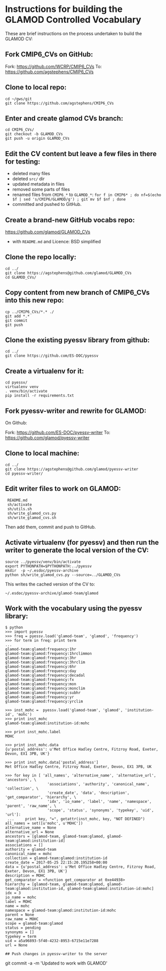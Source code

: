# Instructions for building the GLAMOD Controlled Vocabulary

These are brief instructions on the process undertaken to build the GLAMOD CV:

## Fork CMIP6_CVs on GitHub:

Fork: https://github.com/WCRP/CMIP6_CVs
To:   https://github.com/agstephens/CMIP6_CVs
 
## Clone to local repo:

```
cd ~/gws/git
git clone https://github.com/agstephens/CMIP6_CVs
```
 
## Enter and create glamod CVs branch:

```
cd CMIP6_CVs/
git checkout -b GLAMOD_CVs
git push -u origin GLAMOD_CVs
```
 
## Edit the CV content but leave a few files in there for testing:

 - deleted many files
 - deleted `src/` dir
 - updated metadata in files
 - removed some parts of files
 - renamed files from `CMIP6_*` to `GLAMOD_*`:
    `for f in CMIP6* ; do nf=$(echo $f | sed 's/CMIP6/GLAMOD/g') ; git mv $f $nf ; done`
 - committed and pushed to GitHub.
 
## Create a brand-new GitHub vocabs repo:

 https://github.com/glamod/GLAMOD_CVs
 
 - with `README.md` and Licence: BSD simplified
 
## Clone the repo locally:

```
cd ../
git clone https://agstephens@github.com/glamod/GLAMOD_CVs
cd GLAMOD_CVs/
```

## Copy content from new branch of CMIP6_CVs into this new repo:

```
cp ../CMIP6_CVs/*.* ./
git add *.*
git commit
git push
```

## Clone the existing pyessv library from github:

```
cd ../
git clone https://github.com/ES-DOC/pyessv
```

## Create a virtualenv for it:

```
cd pyessv/
virtualenv venv
. venv/bin/activate
pip install -r requirements.txt
```
 
## Fork pyessv-writer and rewrite for GLAMOD:

On Github:

Fork: https://github.com/ES-DOC/pyessv-writer
To:   https://github.com/glamod/pyessv-writer
   
## Clone to local machine:

```
cd ../
git clone https://agstephens@github.com/glamod/pyessv-writer
cd pyessv-writer/
```
 
## Edit writer files to work on GLAMOD:

```
 README.md
 sh/activate
 sh/utils.sh
 sh/write_glamod_cvs.py
 sh/write_glamod_cvs.sh
```

Then add them, commit and push to GitHub.

## Activate virtualenv (for pyessv) and then run the writer to generate the local version of the CV:

```
source ../pyessv/venv/bin/activate
export PYTHONPATH=$PYTHONPATH:../pyessv
mkdir  -p ~/.esdoc/pyessv-archive
python sh/write_glamod_cvs.py --source=../GLAMOD_CVs
```

This writes the cached version of the CV to:

`~/.esdoc/pyessv-archive/glamod-team/glamod`
 
## Work with the vocabulary using the pyessv library:

```
$ python
>>> import pyessv
>>> freq = pyessv.load('glamod-team', 'glamod', 'frequency')
>>> for term in freq: print term
...
glamod-team:glamod:frequency:1hr
glamod-team:glamod:frequency:1hrclimmon
glamod-team:glamod:frequency:3hr
glamod-team:glamod:frequency:3hrclim
glamod-team:glamod:frequency:6hr
glamod-team:glamod:frequency:day
glamod-team:glamod:frequency:decadal
glamod-team:glamod:frequency:fx
glamod-team:glamod:frequency:mon
glamod-team:glamod:frequency:monclim
glamod-team:glamod:frequency:subhr
glamod-team:glamod:frequency:yr
glamod-team:glamod:frequency:yrclim

>>> inst_mohc =  pyessv.load('glamod-team', 'glamod', 'institution-id', 'mohc')
>>> print inst_mohc
glamod-team:glamod:institution-id:mohc

>>> print inst_mohc.label
MOHC

>>> print inst_mohc.data
{u'postal_address': u'Met Office Hadley Centre, Fitzroy Road, Exeter, Devon, EX1 3PB, UK'}

>>> print inst_mohc.data['postal_address']
Met Office Hadley Centre, Fitzroy Road, Exeter, Devon, EX1 3PB, UK

>>> for key in [ 'all_names', 'alternative_name', 'alternative_url', 'ancestors', \
                   'associations', 'authority', 'canonical_name', 'collection', \
                   'create_date', 'data', 'description', 'get_comparator', 'hierarchy', \
                   'idx', 'io_name', 'label', 'name', 'namespace', 'parent', 'raw_name', \
                   'scope', 'status', 'synonyms', 'typekey', 'uid', 'url']:
 ...     print key, "=", getattr(inst_mohc, key, "NOT DEFINED")
all_names = set([u'mohc', u'MOHC'])
alternative_name = None
alternative_url = None
ancestors = [glamod-team, glamod-team:glamod, glamod-team:glamod:institution-id]
associations = []
authority = glamod-team
canonical_name = mohc
collection = glamod-team:glamod:institution-id
create_date = 2017-05-25 22:15:20.195258+00:00
data = {u'postal_address': u'Met Office Hadley Centre, Fitzroy Road, Exeter, Devon, EX1 3PB, UK'}
description = MOHC
get_comparator = <function get_comparator at 0xe44938>
hierarchy = [glamod-team, glamod-team:glamod, glamod-team:glamod:institution-id, glamod-team:glamod:institution-id:mohc]
idx = 3
io_name = mohc
label = MOHC
name = mohc
namespace = glamod-team:glamod:institution-id:mohc
parent = None
raw_name = MOHC
scope = glamod-team:glamod
status = pending
synonyms = []
typekey = term
uid = a5a96893-5f40-4232-8953-6715e11e7288
url = None

## Push changes in pyessv-writer to the server

```
git commit -a -m 'Updated to work with GLAMOD'
```
